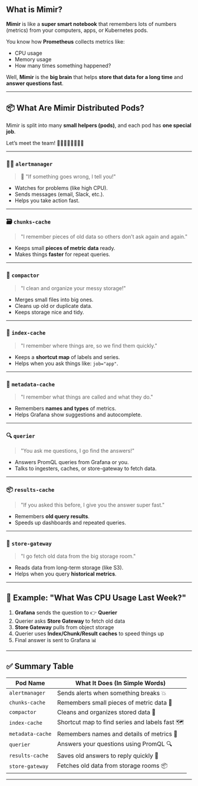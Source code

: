

## What is Mimir?

**Mimir** is like a **super smart notebook** that remembers lots of numbers (metrics) from your computers, apps, or Kubernetes pods.

You know how **Prometheus** collects metrics like:
- CPU usage
- Memory usage
- How many times something happened?

Well, **Mimir** is the **big brain** that helps **store that data for a long time** and **answer questions fast**.

---

## 📦 What Are Mimir Distributed Pods?

Mimir is split into many **small helpers (pods)**, and each pod has **one special job**.

Let’s meet the team! 🧑‍🍳👷‍♀️🧑‍🏫👩‍💻

---

### 👨‍🏫 `alertmanager`

> 📢 "If something goes wrong, I tell you!"

- Watches for problems (like high CPU).
- Sends messages (email, Slack, etc.).
- Helps you take action fast.

---

### 🗃️ `chunks-cache`

> "I remember pieces of old data so others don’t ask again and again."

- Keeps small **pieces of metric data** ready.
- Makes things **faster** for repeat queries.

---

### 🧹 `compactor`

> "I clean and organize your messy storage!"

- Merges small files into big ones.
- Cleans up old or duplicate data.
- Keeps storage nice and tidy.

---

### 🧠 `index-cache`

> "I remember where things are, so we find them quickly."

- Keeps a **shortcut map** of labels and series.
- Helps when you ask things like: `job="app"`.

---

### 📝 `metadata-cache`

> "I remember what things are called and what they do."

- Remembers **names and types** of metrics.
- Helps Grafana show suggestions and autocomplete.

---

### 🔍 `querier`

> "You ask me questions, I go find the answers!"

- Answers PromQL queries from Grafana or you.
- Talks to ingesters, caches, or store-gateway to fetch data.

---

### 📦 `results-cache`

> "If you asked this before, I give you the answer super fast."

- Remembers **old query results**.
- Speeds up dashboards and repeated queries.

---

### 🧰 `store-gateway`

> "I go fetch old data from the big storage room."

- Reads data from long-term storage (like S3).
- Helps when you query **historical metrics**.

---

## 🎯 Example: "What Was CPU Usage Last Week?"

1. **Grafana** sends the question to 👉 **Querier**
2. Querier asks **Store Gateway** to fetch old data
3. **Store Gateway** pulls from object storage
4. Querier uses **Index/Chunk/Result caches** to speed things up
5. Final answer is sent to Grafana 📊

---

## ✅ Summary Table

| Pod Name           | What It Does (In Simple Words)                           |
|--------------------|----------------------------------------------------------|
| `alertmanager`     | Sends alerts when something breaks 💥                    |
| `chunks-cache`     | Remembers small pieces of metric data 🧠                 |
| `compactor`        | Cleans and organizes stored data 🧹                      |
| `index-cache`      | Shortcut map to find series and labels fast 🗺️          |
| `metadata-cache`   | Remembers names and details of metrics 📝                |
| `querier`          | Answers your questions using PromQL 🔍                   |
| `results-cache`    | Saves old answers to reply quickly 💨                    |
| `store-gateway`    | Fetches old data from storage rooms 📦                   |

---



